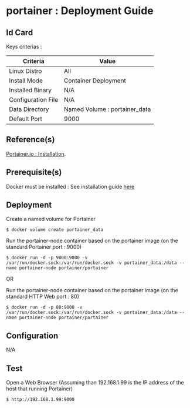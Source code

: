 portainer : Deployment Guide
==
Id Card
-
Keys criterias :
<table>
    <thead>
        <tr>
            <th>Criteria</th>
            <th>Value</th>
        </tr>
    </thead>
    <tbody>
        <tr>
            <td>Linux Distro</td>
            <td>All</td>
        </tr>
        <tr>
            <td>Install Mode</td>
            <td>Container Deployment</td>
        </tr>
        <tr>
            <td>Installed Binary</td>
            <td>N/A</td>
        </tr>
        <tr>
            <td>Configuration File</td>
            <td>N/A</td>
        </tr>
        <tr>
            <td>Data Directory</td>
            <td>Named Volume : portainer_data</td>
        </tr>
        <tr>
            <td>Default Port</td>
            <td>9000</td>
        </tr>
    </tbody>
</table>

Reference(s)
-
<a href="https://portainer.io/install.html">Portainer.io : Installation</a>.  

Prerequisite(s)
-
Docker must be installed : See installation guide <a href="https://github.com/babonet13/HelloWorld/tree/master/App/docker">here</a>

Deployment
- 
Create a named volume for Portainer
<pre><code>$ docker volume create portainer_data</code></pre>

Run the portainer-node container based on the portainer image (on the standard Portainer port : 9000)
<pre><code>$ docker run -d -p 9000:9000 -v /var/run/docker.sock:/var/run/docker.sock -v portainer_data:/data --name portainer-node portainer/portainer</code></pre>

OR

Run the portainer-node container based on the portainer image (on the standard HTTP Web port : 80)
<pre><code>$ docker run -d -p 80:9000 -v /var/run/docker.sock:/var/run/docker.sock -v portainer_data:/data --name portainer-node portainer/portainer</code></pre>

Configuration
-
N/A

Test
-
Open a Web Browser (Assuming than 192.168.1.99 is the IP address of the host that running Portainer)
<pre><code>$ http://192.168.1.99:9000</code></pre>

